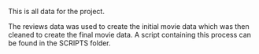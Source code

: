 This is all data for the project. 

The reviews data was used to create the initial movie data which was then cleaned to create the final movie data. A script containing this process can be found in the SCRIPTS folder. 
